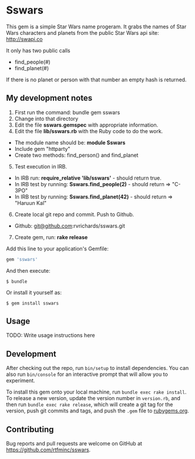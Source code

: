 # Sswars

This gem is a simple Star Wars name progeram. It grabs the names of Star Wars characters and planets from the public Star Wars api site: http://swapi.co

It only has two public calls
* find_people(#)
* find_planet(#)

If there is no planet or person with that number an empty hash is returned.

## My development notes

1. First run the command: bundle gem sswars
2. Change into that directory
3. Edit the file **sswars.gemspec** with appropriate information.
4. Edit the file **lib/sswars.rb** with the Ruby code to do the work.
  * The module name should be: **module Sswars**
  * Include gem "httparty"
  * Create two methods: find_person() and find_planet
5. Test execution in IRB.
  * In IRB run: **require_relative 'lib/sswars'** - should return true.
  * In IRB test by running: **Sswars.find_people(2)** - should return => "C-3PO"
  * In IRB test by running: **Sswars.find_planet(42)** - should return => "Haruun Kal"
6. Create local git repo and commit. Push to Github.
  * Github: git@github.com:rvrichards/sswars.git
7. Create gem, run: **rake release**



Add this line to your application's Gemfile:

```ruby
gem 'sswars'
```

And then execute:

    $ bundle

Or install it yourself as:

    $ gem install sswars

## Usage

TODO: Write usage instructions here

## Development

After checking out the repo, run `bin/setup` to install dependencies. You can also run `bin/console` for an interactive prompt that will allow you to experiment.

To install this gem onto your local machine, run `bundle exec rake install`. To release a new version, update the version number in `version.rb`, and then run `bundle exec rake release`, which will create a git tag for the version, push git commits and tags, and push the `.gem` file to [rubygems.org](https://rubygems.org).

## Contributing

Bug reports and pull requests are welcome on GitHub at https://github.com/rtfminc/sswars.

